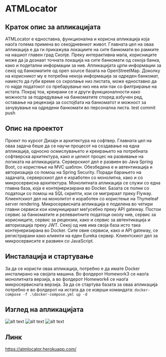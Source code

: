 # ATMLocator
## Краток опис за апликацијата
ATMLocator е едноставна, функционална и корисна апликација која наоѓа голема примена во секојдневниот живот. Главната цел на оваа апликација е да ги прикажува локациите на сите банкомати во рамките на нашиот главен град Скопје. Преку интерактивна мапа, корисниците може да ја дознаат точната локација на сите банкомати од секоја банка, како и подетални информации за нив. Апликацијата црпи информации за секој од банкоматите од open source базата на OpenStreetMap. Доколку на корисникот му е потребна некоја информација за одреден банкомат, наместо да губи време со скролање низ листата, може едноставно да го најде податокот со пребарување низ неа или пак со филтрирање на истата. Покрај тоа, креирани се и други функционалности како можноста за подредување на банкоматите според азбучен ред, оставање на рецензија за состојбата на банкоматот и можност за зачувување на одредени банкомати во персонална листа.
test commit push

## Опис на проектот
Проект по курсот Дизајн и архитектура на софтвер. Главната цел на оваа задача беше да се научи процесот на создавање на една апликација, односно осмислувањето и креирањето на потребната софтверска архитектура, како и целиот процес на развивање на логиката на апликацијата. Серверскиот дел е развиен во Java Spring Boot, со користење на MVC шаблон. Обезбедена е и автентикација и авторизација со помош на Spring Security. Поради барањето на задачата, серверскиот дел е изработен со монолитна, како и со микросервисна архитектура. Монолитната апликација се служи со една главна база, која е контејнеризирана во Docker. Базата се полни со податоци со помош на SQL скрипти, кои се мигрираат преку Flyway. Клиентскиот дел на монолитот е изработен со користење на Thymeleaf server rendering. Микросервисната апликација е поделена во четири главни сервиси кои комуницираат меѓусебно преку API gateway. Постои сервис за банкоматите и релевантните податоци околу нив, сервис за корисниците, сервис за рецензии, како и сервис за автентикација и авторизација преку JWT. Секој од нив има своја база исто така контејнеризирана во Docker. Сите овие сервиси, како и API gateway, се регистрирани како клиенти на еден Eureka сервер. Клиентскиот дел за микросервисите е развиен со JavaScript.

## Инсталација и стартување
За да се користи оваа апликација, потребно е да имате Docker инсталирано на својата машина. Во фолдерот Homework3 се наоѓа монолитната верзија, а во фолдерот Homework4 се наоѓа микросервисната верзија. За да се стартува базата за оваа апликација потребно е во фолдерот на истата да се изврши командата: 
```docker-compose -f .\docker-compose.yml up -d```

## Изглед на апликацијата 
![alt text](https://i.ibb.co/N270Gz2/atmhome.png)
![alt text](https://i.ibb.co/CH8f8rC/atmlist.png)
![alt text](https://i.ibb.co/k6Yn2Nt/atmmap.png)

## Линк
https://atmlocator.herokuapp.com/

